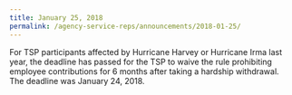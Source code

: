 ```yaml
---
title: January 25, 2018
permalink: /agency-service-reps/announcements/2018-01-25/
---
```


For TSP participants affected by Hurricane Harvey or Hurricane Irma last year, the deadline has passed for the TSP to waive the rule prohibiting employee contributions for 6 months after taking a hardship withdrawal. The deadline was January 24, 2018.
